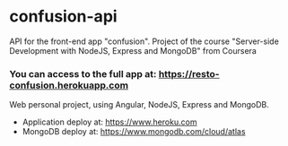 # confusion-api
API for the front-end app "confusion". Project of the course "Server-side Development with NodeJS, Express and MongoDB" from Coursera

### You can access to the full app at: https://resto-confusion.herokuapp.com 

Web personal project, using Angular, NodeJS, Express and MongoDB.
- Application deploy at:  https://www.heroku.com
- MongoDB deploy at: https://www.mongodb.com/cloud/atlas

